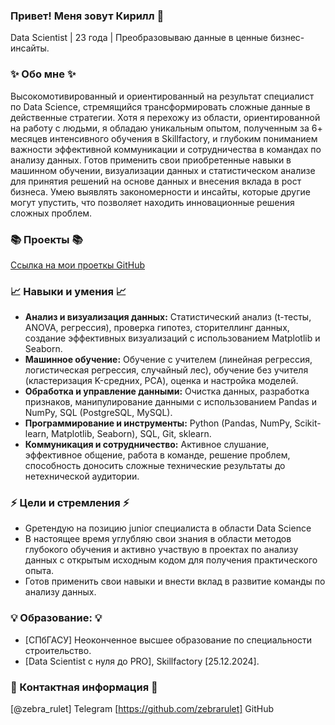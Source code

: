 ### Привет! Меня зовут Кирилл 👋

Data Scientist | 23 года | Преобразовываю данные в ценные бизнес-инсайты.

### ✨ Обо мне ✨

Высокомотивированный и ориентированный на результат специалист по Data Science, стремящийся трансформировать сложные данные в действенные стратегии. Хотя я перехожу из области, ориентированной на работу с людьми, я обладаю уникальным опытом, полученным за 6+ месяцев интенсивного обучения в Skillfactory, и глубоким пониманием важности эффективной коммуникации и сотрудничества в командах по анализу данных. Готов применить свои приобретенные навыки в машинном обучении, визуализации данных и статистическом анализе для принятия решений на основе данных и внесения вклада в рост бизнеса. Умею выявлять закономерности и инсайты, которые другие могут упустить, что позволяет находить инновационные решения сложных проблем.

### 📚 Проекты 📚

[Ссылка на мои проеткы GitHub](https://github.com/zebrarulet/zebrarulet)

### 📈 Навыки и умения 📈

* **Анализ и визуализация данных:** Статистический анализ (t-тесты, ANOVA, регрессия), проверка гипотез, сторителлинг данных, создание эффективных визуализаций с использованием Matplotlib и Seaborn.
* **Машинное обучение:** Обучение с учителем (линейная регрессия, логистическая регрессия, случайный лес), обучение без учителя (кластеризация K-средних, PCA), оценка и настройка моделей.
* **Обработка и управление данными:** Очистка данных, разработка признаков, манипулирование данными с использованием Pandas и NumPy, SQL (PostgreSQL, MySQL).
* **Программирование и инструменты:** Python (Pandas, NumPy, Scikit-learn, Matplotlib, Seaborn), SQL, Git, sklearn.
* **Коммуникация и сотрудничество:** Активное слушание, эффективное общение, работа в команде, решение проблем, способность доносить сложные технические результаты до нетехнической аудитории.

### ⚡️ Цели и стремления ⚡️

* Gретендую на позицию junior специалиста в области Data Science
* В настоящее время углубляю свои знания в области методов глубокого обучения и активно участвую в проектах по анализу данных с открытым исходным кодом для получения практического опыта.
* Готов применить свои навыки и внести вклад в развитие команды по анализу данных.

### 💡 Образование: 💡

* [СПбГАСУ] Неоконченное высшее образование по специальности строительство.
* [Data Scientist с нуля до PRO], Skillfactory [25.12.2024].

### 🌟 Контактная информация 🌟
[@zebra_rulet] Telegram
[https://github.com/zebrarulet] GitHub
